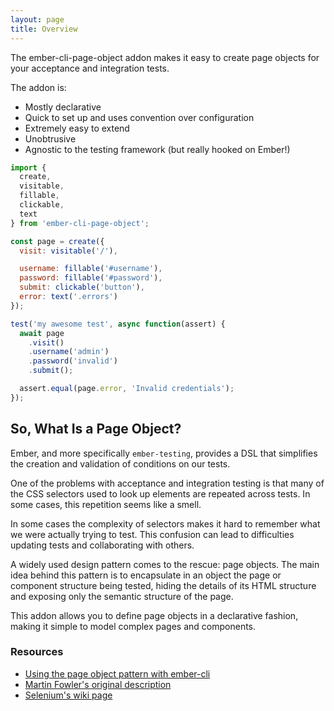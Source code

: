 ```yaml
---
layout: page
title: Overview
---
```


The ember-cli-page-object addon makes it easy to create page objects for your acceptance and integration tests.

The addon is:

- Mostly declarative
- Quick to set up and uses convention over configuration
- Extremely easy to extend
- Unobtrusive
- Agnostic to the testing framework (but really hooked on Ember!)

```javascript
import {
  create,
  visitable,
  fillable,
  clickable,
  text
} from 'ember-cli-page-object';

const page = create({
  visit: visitable('/'),

  username: fillable('#username'),
  password: fillable('#password'),
  submit: clickable('button'),
  error: text('.errors')
});

test('my awesome test', async function(assert) {
  await page
    .visit()
    .username('admin')
    .password('invalid')
    .submit();

  assert.equal(page.error, 'Invalid credentials');
});
```

## So, What Is a Page Object?

Ember, and more specifically `ember-testing`, provides a DSL that simplifies the creation and validation of conditions on our tests.

One of the problems with acceptance and integration testing is that many of the CSS selectors used to look up elements are repeated across tests. In some cases, this repetition seems like a smell.

In some cases the complexity of selectors makes it hard to remember what we were actually trying to test. This confusion can lead to difficulties updating tests and collaborating with others.

A widely used design pattern comes to the rescue: page objects. The main idea behind this pattern is to encapsulate in an object the page or component structure being tested, hiding the details of its HTML structure and exposing only the semantic structure of the page.

This addon allows you to define page objects in a declarative fashion, making it simple to model complex pages and components.

### Resources

- [Using the page object pattern with ember-cli](https://wyeworks.com/blog/2015/5/13/using-the-page-object-pattern-with-ember-cli/)
- [Martin Fowler's original description](http://martinfowler.com/bliki/PageObject.html)
- [Selenium's wiki page](https://github.com/SeleniumHQ/selenium/wiki/PageObjects)
